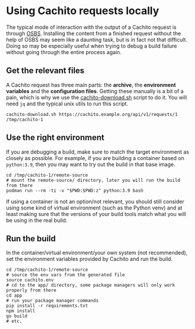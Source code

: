 # Using Cachito requests locally

The typical mode of interaction with the output of a Cachito request is through
[OSBS][osbs-cachito]. Installing the content from a finished request without the help of
OSBS may seem like a daunting task, but is in fact not that difficult. Doing so may be
especially useful when trying to debug a build failure without going through the entire
process again.

## Get the relevant files

A Cachito request has three main parts: the **archive**, the **environment variables**
and the **configuration files**. Getting these manually is a bit of a pain, which is
why we use the [cachito-download.sh](../bin/cachito-download.sh) script to do it. You
will need `jq` and the typical unix utils to run this script.

```shell
cachito-download.sh https://cachito.example.org/api/v1/requests/1 /tmp/cachito-1
```

## Use the right environment

If you are debugging a build, make sure to match the target environment as closely as
possible. For example, if you are building a container based on `python:3.9`, then you
may want to try out the build in that base image.

```shell
cd /tmp/cachito-1/remote-source
# mount the remote-source/ directory, later you will run the build from there
podman run --rm -ti -v "$PWD:$PWD:z" python:3.9 bash
```

If using a container is not an option/not relevant, you should still consider using some
kind of virtual environment (such as the Python venv) and at least making sure that the
versions of your build tools match what you will be using in the real build.

## Run the build

In the container/virtual environment/your own system (not recommended), set the
environment variables provided by Cachito and run the build.

```shell
cd /tmp/cachito-1/remote-source
# source the env vars from the generated file
source cachito.env
# cd to the app/ directory, some package managers will only work properly from there
cd app
# run your package manager commands
pip install -r requirements.txt
npm install
go build
# etc.
```

[osbs-cachito]: https://osbs.readthedocs.io/en/latest/users.html#fetching-source-code-from-external-source-using-cachito
